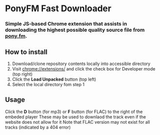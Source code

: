 # PonyFM Fast Downloader

### Simple JS-based Chrome extension that assists in downloading the highest possible quality source file from [pony.fm](www.pony.fm).

## How to install
1) Download/clone repository contents locally into accessible directory
2) Visit [chrome://extensions/](chrome://extensions/) and click the check box for Developer mode (top right)
3) Click the **Load Unpacked** button (top left)
4) Select the local directory fom step 1

## Usage
Click the **D** button (for mp3) or **F** button (for FLAC) to the right of the embeded player
These may be used to downlaod the track even if the website does not allow for it
Note that FLAC version may not exist for all tracks (indicated by a 404 error)
